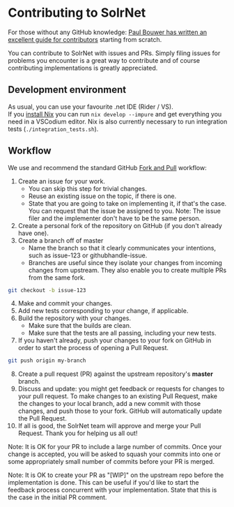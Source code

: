 Contributing to SolrNet
=======================

For those without any GitHub knowledge: [Paul Bouwer has written an excellent guide for contributors](http://blog.paulbouwer.com/2010/12/27/git-github-and-an-open-source-net-project-introduction/) starting from scratch.  

You can contribute to SolrNet with issues and PRs. Simply filing issues for problems you encounter is a great way to contribute and of course contributing implementations is greatly appreciated.

## Development environment

As usual, you can use your favourite .net IDE (Rider / VS).<br>
If you [install Nix](https://github.com/DeterminateSystems/nix-installer/blob/main/README.md) you can run `nix develop --impure` and get everything you need in a VSCodium editor.
Nix is also currently necessary to run integration tests (`./integration_tests.sh`).


## Workflow

We use and recommend the standard GitHub [Fork and Pull](https://gist.github.com/Chaser324/ce0505fbed06b947d962]) workflow:

1. Create an issue for your work. 
    - You can skip this step for trivial changes.
    - Reuse an existing issue on the topic, if there is one.
    - State that you are going to take on implementing it, if that's the case. You can request that the issue be assigned to you. Note: The issue filer and the implementer don't have to be the same person.
2. Create a personal fork of the repository on GitHub (if you don't already have one).
3. Create a branch off of master 
    - Name the branch so that it clearly communicates your intentions, such as issue-123 or githubhandle-issue. 
    - Branches are useful since they isolate your changes from incoming changes from upstream. They also enable you to create multiple PRs from the same fork.

``` bash
git checkout -b issue-123
```

4. Make and commit your changes.
5. Add new tests corresponding to your change, if applicable.
6. Build the repository with your changes.
    - Make sure that the builds are clean.
    - Make sure that the tests are all passing, including your new tests.
7. If you haven't already, push your changes to your fork on GitHub in order to start the process of opening a Pull Request.
``` bash
git push origin my-branch
```
8. Create a pull request (PR) against the upstream repository's **master** branch.
9. Discuss and update: you might get feedback or requests for changes to your pull request.  To make changes to an existing Pull Request, make the changes to your local branch, add a new commit with those changes, and push those to your fork. GitHub will automatically update the Pull Request.
10. If all is good, the SolrNet team will approve and merge your Pull Request. Thank you for helping us all out!

Note: It is OK for your PR to include a large number of commits. Once your change is accepted, you will be asked to squash your commits into one or some appropriately small number of commits before your PR is merged.

Note: It is OK to create your PR as "[WIP]" on the upstream repo before the implementation is done. This can be useful if you'd like to start the feedback process concurrent with your implementation. State that this is the case in the initial PR comment.
